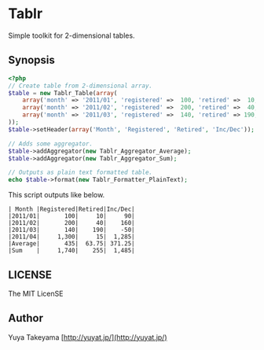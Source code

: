 Tablr
=====

Simple toolkit for 2-dimensional tables.

Synopsis
--------

```php
<?php
// Create table from 2-dimensional array.
$table = new Tablr_Table(array(
    array('month' => '2011/01', 'registered' =>  100, 'retired' =>  10, 'inc_dec' =>   90),
    array('month' => '2011/02', 'registered' =>  200, 'retired' =>  40, 'inc_dec' =>  160),
    array('month' => '2011/03', 'registered' =>  140, 'retired' => 190, 'inc_dec' =>  -50),
));
$table->setHeader(array('Month', 'Registered', 'Retired', 'Inc/Dec'));

// Adds some aggregator.
$table->addAggregator(new Tablr_Aggregator_Average);
$table->addAggregator(new Tablr_Aggregator_Sum);

// Outputs as plain text formatted table.
echo $table->format(new Tablr_Formatter_PlainText);
```

This script outputs like below.

```
| Month |Registered|Retired|Inc/Dec|
|2011/01|       100|     10|     90|
|2011/02|       200|     40|    160|
|2011/03|       140|    190|    -50|
|2011/04|     1,300|     15|  1,285|
|Average|       435|  63.75| 371.25|
|Sum    |     1,740|    255|  1,485|
```

LICENSE
-------

The MIT LicenSE

Author
------

Yuya Takeyama [http://yuyat.jp/](http://yuyat.jp/)
